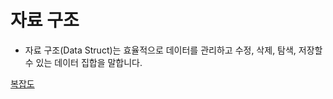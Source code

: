자료 구조
=
- 자료 구조(Data Struct)는 효율적으로 데이터를 관리하고 수정, 삭제, 탐색, 저장할 수 있는 데이터 집합을 말합니다.

[복잡도](Complexity.md)